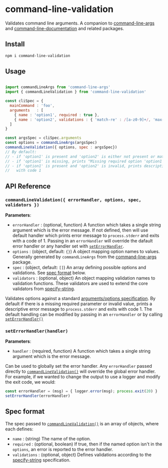 # command-line-validation

Validates command line arguments. A companion to [command-line-args](https://github.com/75lb/command-line-args) and [command-line-documentation](https://github.com/liquid-labs/command-line-documentation) and related packages.

## Install

```bash
npm i command-line-validation
```

## Usage

```javascript

import commandLineArgs from 'command-line-args'
import { commandLineValidation } from 'command-line-validation'

const cliSpec = {
  mainCommand : 'foo',
  arguments   : [
    { name : 'option1', required : true },
    { name : 'option2', validations : { 'match-re' : /[a-z0-9]+/, 'max-length' : 1 }}
  ]
}

const argsSpec = cliSpec.arguments
const options = commandLineArgs(argsSpec)
commandLineValidation({ options, spec : argsSpec})
// By default:
// - if 'option1' is present and 'option2' is either not present or matches the RE, returns with no action 
// - if 'option1' is missing, prints "Missing required option 'option1'." and exits the process with code 1
// - if 'option1' is present and 'option2' is invalid, prints description of validation failure and exits the process 
//   with code 1
```

## API Reference

### `commandLineValidation({ errorHandler, options, spec, validators })`

__Parameters__:
- `errorHandler` : (optional, function) A function which takes a single string argument which is the error message. If not defined, then will use default handler which prints error message to `process.stderr` and exits with a code of 1. Passing in an `errorHandler` will override the dafault error handler or any handler set with [`setErrorHandler`](#seterrorhandlerhandler).
- `options` : (object, default: `{}`) A object mapping option names to values. Generally generated by `commandLineArgs` from the [command-line-args](https://github.com/75lb/command-line-args) package.
- `spec` : (object, default: `[]`) An array defining possible options and validations. See [spec format](#spec-format) below.
- `validators` : (optional, object) An object mapping validation names to validation functions. These validators are used to extend the core validators from [specify-string](https://github.com/liquid-labs/specify-string).

Validates options against a standard [arguments/options specification](#spec-format). By default if there is a missing required parameter or invalid value, prints a descriptive error message to `process.stderr` and exits with code 1. The default handling can be modified by passing in an `errorHandler` or by calling [`setErrorHandler()`](#seterrorhandlerhandler)

### `setErrorHandler(handler)`

__Parameters__:
- `handler` : (required, function) A function which takes a single string argument which is the error message.

Can be used to globally set the error handler. Any `errorHandler` passed directly to [`commandLineValidation()`](#commandlinevalidation-errorhandler-options-spec-validators-) will override the global error handler. For example, if we wanted to change the output to use a logger and modify the exit code, we would:
```javascript
const errorHandler = (msg) = { logger.error(msg); process.exit(20) }
setErrorHandler(errorHandler)
```

## Spec format

The spec passed to [`commandLineValidation()`](#commandlinevalidation-errorhandler-options-spec-validators-) is an array of objects, where each defines:
- `name` : (string) The name of the option.
- `required` : (optional, boolean) If true, then if the named option isn't in the `options`, an error is reported to the error handler.
- `validations` : (optional, object) Defines validations according to the [specify-string](https://github.com/liquid-labs/specify-string) specification.



